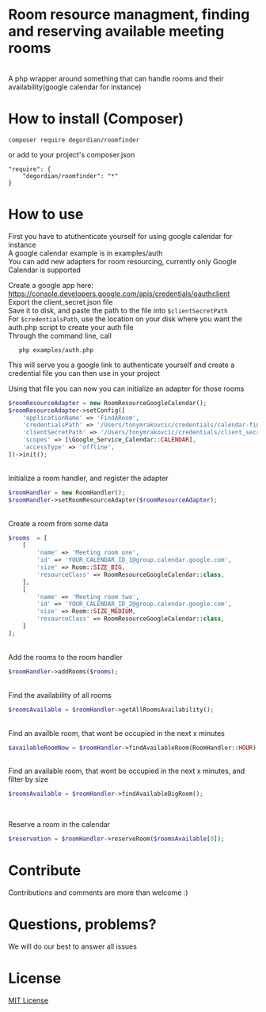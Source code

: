 # Room resource managment, finding and reserving available meeting rooms
<br />
A php wrapper around something that can handle rooms and their availability(google calendar for instance)
<br>

# How to install (Composer)

    composer require degordian/roomfinder
    
or add to your project's composer.json

    "require": {
        "degordian/roomfinder": "*"
    }

# How to use
First you have to atuthenticate yourself for using google calendar for instance
<br>
A google calendar example is in examples/auth
<br>
You can add new adapters for room resourcing, currently only Google Calendar is supported


Create a google app here:<br>
https://console.developers.google.com/apis/credentials/oauthclient
<br>
Export the client_secret.json file
<br>
Save it to disk, and paste the path to the file into ```$clientSecretPath```
<br>
For ```$credentialsPath```, use the location on your disk where you want the auth.php script to create your auth file
<br>
Through the command line, call 

```
   php examples/auth.php
```
This will serve you a  google link to authenticate yourself and create a credential file you can then use in your project
<br>

Using that file you can now you can initialize an adapter for those rooms
```php
$roomResourceAdapter = new RoomResourceGoogleCalendar();
$roomResourceAdapter->setConfig([
    'applicationName' => 'FindARoom',
    'credentialsPath' => '/Users/tonymrakovcic/credentials/calendar-findaroom.json',
    'clientSecretPath' => '/Users/tonymrakovcic/credentials/client_secret.json',
    'scopes' => [\Google_Service_Calendar::CALENDAR],
    'accessType' => 'offline',
])->init();

```
<br>
Initialize a room handler, and register the adapter

```php
$roomHandler = new RoomHandler();
$roomHandler->setRoomResourceAdapter($roomResourceAdapter);
```

<br>
Create a room from some data

```php
$rooms  = [
    [
        'name' => 'Meeting room one',
        'id' => 'YOUR_CALENDAR_ID_1@group.calendar.google.com',
        'size' => Room::SIZE_BIG,
        'resourceClass' => RoomResourceGoogleCalendar::class,
    ],
    [
        'name' => 'Meeting room two',
        'id' => 'YOUR_CALENDAR_ID_2@group.calendar.google.com',
        'size' => Room::SIZE_MEDIUM,
        'resourceClass' => RoomResourceGoogleCalendar::class,
    ]
];
```


<br>
Add the rooms to the room handler

```php
$roomHandler->addRooms($rooms);
```

<br>
Find the availability of all rooms

```php
$roomsAvailable = $roomHandler->getAllRoomsAvailability();
```

<br>
Find an availble room, that wont be occupied in the next x minutes

```php
$availableRoomNow = $roomHandler->findAvailableRoom(RoomHandler::HOUR);
```

<br>
Find an available room, that wont be occupied in the next x minutes, and filter by size

```php
$roomsAvailable = $roomHandler->findAvailableBigRoom();
```

<br>

Reserve a room in the calendar

```php
$reservation = $roomHandler->reserveRoom($roomsAvailable[0]);
```


# Contribute

Contributions and comments are more than welcome :) <br />

# Questions, problems?

We will do our best to answer all issues

# License
[MIT License](LICENSE)
